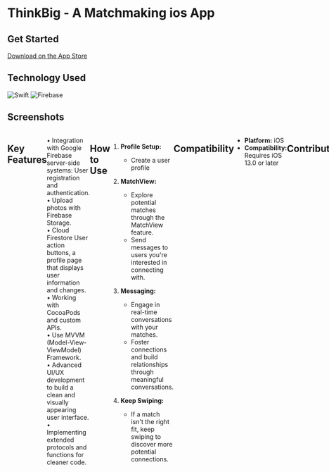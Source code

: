 # ThinkBig - A Matchmaking ios App 

## Get Started
[Download on the App Store](https://apps.apple.com/il/app/thinkbig/id1547124095?l=iw)

## Technology Used
<div>
  <img src='https://img.shields.io/badge/Swift-FA7343?style=for-the-badge&logo=swift&logoColor=white' alt='Swift'/>
  <img src='https://img.shields.io/badge/Firebase-FFCA28?style=for-the-badge&logo=firebase&logoColor=black' alt='Firebase'/>
</div>

## Screenshots
<div style="display: flex; justify-content: space-between;">
    <div style="flex: 1; text-align: center;">
        <img src="Screenshots/Screenshots1.jpg" width="300" alt="Screenshot 1">
       <img src="Screenshots/Screenshots2.jpg" width="300" alt="Screenshot 2">
        <img src="Screenshots/Screenshots3.jpg" width="300" alt="Screenshot 3">
         <img src="Screenshots/Screenshots4.jpg" width="300" alt="Screenshot 4">
</div>

## Key Features
•	Integration with Google Firebase server-side systems: User registration and authentication.</br>
•	Upload photos with Firebase Storage.</br>
•	Cloud Firestore User action buttons, a profile page that displays user information and changes.</br>
•	Working with CocoaPods and custom APIs.</br>
•	Use MVVM (Model-View-ViewModel) Framework.</br>
•	Advanced UI/UX development to build a clean and visually appearing user interface.</br>
•	Implementing extended protocols and functions for cleaner code.

## How to Use
1. **Profile Setup:**
   - Create a user profile 

2. **MatchView:**
   - Explore potential matches through the MatchView feature.
   - Send messages to users you're interested in connecting with.

3. **Messaging:**
   - Engage in real-time conversations with your matches.
   - Foster connections and build relationships through meaningful conversations.

4. **Keep Swiping:**
   - If a match isn't the right fit, keep swiping to discover more potential connections.

## Compatibility

- **Platform:** iOS
- **Compatibility:** Requires iOS 13.0 or later



## Contributing

Feel free to contribute to the project by opening issues or creating pull requests. 

## License

![GitHub](https://img.shields.io/github/license/ItsAlexanderPopov/Simon-game)
















